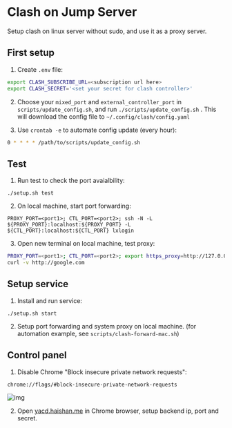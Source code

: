 # Clash on Jump Server

Setup clash on linux server without sudo, and use it as a proxy server.

## First setup

1. Create `.env` file:

```bash
export CLASH_SUBSCRIBE_URL=<subscription url here>
export CLASH_SECRET='<set your secret for clash controller>'
```

2. Choose your `mixed_port` and `external_controller_port` in `scripts/update_config.sh`, and run `./scripts/update_config.sh` . This will download the config file to `~/.config/clash/config.yaml`

3. Use `crontab -e` to automate config update (every hour):

```bash
0 * * * * /path/to/scripts/update_config.sh
```

## Test

1. Run test to check the port avaialbility:

```
./setup.sh test
```

2. On local machine, start port forwarding:

```
PROXY_PORT=<port1>; CTL_PORT=<port2>; ssh -N -L ${PROXY_PORT}:localhost:${PROXY_PORT} -L ${CTL_PORT}:localhost:${CTL_PORT} lxlogin
```

3. Open new terminal on local machine, test proxy:

```bash
PROXY_PORT=<port1>; CTL_PORT=<port2>; export https_proxy=http://127.0.0.1:${PROXY_PORT} http_proxy=http://127.0.0.1:${PROXY_PORT} all_proxy=socks5://127.0.0.1:${PROXY_PORT}
curl -v http://google.com
```

## Setup service

1. Install and run service:

```
./setup.sh start
```

2. Setup port forwarding and system proxy on local machine. (for automation example, see `scripts/clash-forward-mac.sh`)

## Control panel

1. Disable Chrome "Block insecure private network requests":
```
chrome://flags/#block-insecure-private-network-requests
```

![img](https://user-images.githubusercontent.com/38437979/136690045-a457f1c7-73da-40f0-b6a6-b76d82ec674a.png)

2. Open [yacd.haishan.me](https://yacd.haishan.me/) in Chrome browser, setup backend ip, port and secret.


